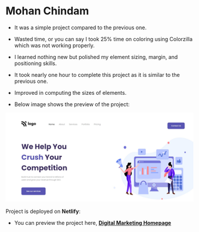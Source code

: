 # Mohan Chindam

- It was a simple project compared to the previous one.
- Wasted time, or you can say I took 25% time on coloring using Colorzilla which was not working properly.
- I learned nothing new but polished my element sizing, margin, and positioning skills.
- It took nearly one hour to complete this project as it is similar to the previous one. 
- Improved in computing the sizes of elements.

- Below image shows the preview of the project:

![Project-04 Preview](./Project-04.jpg)

Project is deployed on **Netlify**:
- You can preview the project here, [**Digital Marketing Homepage**]()





